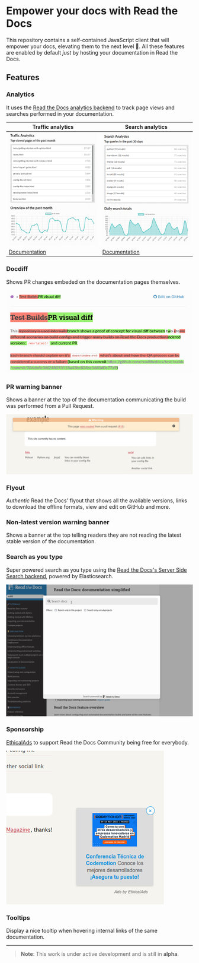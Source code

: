 # Empower your docs with Read the Docs

This repository contains a self-contained JavaScript client that will empower your docs,
elevating them to the next level 🚀.
All these features are enabled by default *just* by hosting your documentation in Read the Docs.

## Features


### Analytics

It uses the [Read the Docs analytics backend](https://docs.readthedocs.io/page/reference/analytics.html) to track page views and searches performed in your documentation.


| Traffic analytics | Search analytics |
| ------------------|----------------- |
| ![Traffic analytics](docs/traffic-analytics-example.png) | ![Search analytics](docs/search-analytics-example.png) |
| [Documentation](https://docs.readthedocs.io/page/analytics.html) | [Documentation](https://docs.readthedocs.io/page/guides/search-analytics.html) |


### Docdiff

Shows PR changes embeded on the documentation pages themselves.

![Docdiff example](docs/docdiff-example.png)


### PR warning banner

Shows a banner at the top of the documentation communicating the build was performed from a Pull Request.

![PR warning banner](docs/pr-warning-banner-example.png)


### Flyout

*Authentic* Read the Docs' flyout that shows all the available versions,
links to download the offline formats, view and edit on GitHub and more.


### Non-latest version warning banner

Shows a banner at the top telling readers they are not reading the latest stable version of the documentation.


### Search as you type

Super powered search as you type using the [Read the Docs's Server Side Search backend](https://docs.readthedocs.io/page/server-side-search/api.html),
powered by Elasticsearch.

![Search as you type](docs/search-as-you-type-example.gif)


### Sponsorship

[EthicalAds](https://www.ethicalads.io/) to support Read the Docs Community being free for everybody.


![EthicalAds](docs/ethical-ads-example.png)


### Tooltips

Display a nice tooltip when hovering internal links of the same documentation.

----

> **Note**:
> This work is under active development and is still in **alpha**.
